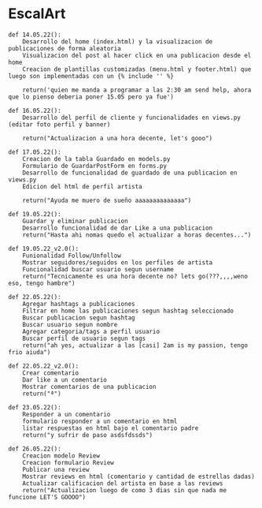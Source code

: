 # EscalArt

    def 14.05.22():
        Desarrollo del home (index.html) y la visualizacion de publicaciones de forma aleatoria
        Visualizacion del post al hacer click en una publicacion desde el home
        Creacion de plantillas customizadas (menu.html y footer.html) que luego son implementadas con un {% include '' %}
  
        return('quien me manda a programar a las 2:30 am send help, ahora que lo pienso deberia poner 15.05 pero ya fue')
        
    def 16.05.22():
        Desarrollo del perfil de cliente y funcionalidades en views.py (editar foto perfil y banner)
  
        return("Actualizacion a una hora decente, let's gooo")
        
    def 17.05.22():
        Creacion de la tabla Guardado en models.py
        Formulario de GuardarPostForm en forms.py
        Desarrollo de funcionalidad de guardado de una publicacion en views.py
        Edicion del html de perfil artista
        
        return("Ayuda me muero de sueño aaaaaaaaaaaaaa")
        
    def 19.05.22():
        Guardar y eliminar publicacion 
        Desarrollo funcionalidad de dar Like a una publicacion        
        return("Hasta ahi nomas quedo el actualizar a horas decentes...")
        
    def 19.05.22_v2.0():
        Funionalidad Follow/Unfollow
        Mostrar seguidores/seguidos en los perfiles de artista
        Funcionalidad buscar usuario segun username        
        return("Tecnicamente es una hora decente no? lets go(???,,,,weno eso, tengo hambre")
  
    def 22.05.22():
        Agregar hashtags a publicaciones
        Filtrar en home las publicaciones segun hashtag seleccionado
        Buscar publicacion segun hashtag
        Buscar usuario segun nombre
        Agregar categoria/tags a perfil usuario
        Buscar perfil de usuario segun tags
        return("ah yes, actualizar a las [casi] 2am is my passion, tengo frio aiuda")
    
    def 22.05.22_v2.0():
        Crear comentario
        Dar like a un comentario
        Mostrar comentarios de una publicacion
        return("ª")
    
    def 23.05.22():        
        Responder a un comentario
        formulario responder a un comentario en html
        listar respuestas en html bajo el comentario padre
        return("y sufrir de paso asdsfdssds")
    
    def 26.05.22():        
        Creacion modelo Review
        Creacion formulario Review
        Publicar una review
        Mostrar reviews en html (comentario y cantidad de estrellas dadas)
        Actualizar calificacion del artista en base a las reviews
        return("Actualizacion luego de como 3 dias sin que nada me funcione LET'S GOOOO")
